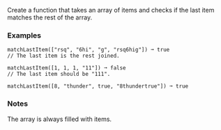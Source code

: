 Create a function that takes an array of items and checks if the last item matches the rest of the array.


### Examples ###
    matchLastItem(["rsq", "6hi", "g", "rsq6hig"]) ➞ true
    // The last item is the rest joined.

    matchLastItem([1, 1, 1, "11"]) ➞ false
    // The last item should be "111".

    matchLastItem([8, "thunder", true, "8thundertrue"]) ➞ true


### Notes ###
The array is always filled with items.